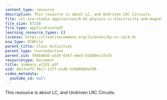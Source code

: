 ```yaml
---
content_type: resource
description: This resource is about LC, and Undriven LRC Circuits.
file: /ol-ocw-studio-app/courses/8-02-physics-ii-electricity-and-magnetism-spring-2007/4013cef536c711ffa14051b8666daf00_summary_w12d1.pdf
file_size: 67220
file_type: application/pdf
learning_resource_types: []
license: https://creativecommons.org/licenses/by-nc-sa/4.0/
ocw_type: OCWFile
parent_title: Class Activities
parent_type: CourseSection
parent_uid: 588b48d5-a339-0347-e6e5-b16b0ec1fe7b
resourcetype: Document
title: summary_w12d1.pdf
uid: 4013cef5-36c7-11ff-a140-51b8666daf00
video_metadata:
  youtube_id: null
---
```

This resource is about LC, and Undriven LRC Circuits.